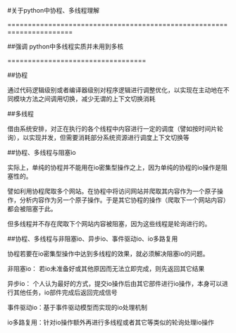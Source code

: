 #关于python中协程、多线程理解

======================================================================

##强调 python中多线程实质并未用到多核

==================================

##协程

通过代码逻辑级别或者编译器级别对程序逻辑进行调整优化，以实现在主动地在不同模块方法之间调用切换，减少无谓的上下文切换消耗


##多线程

借由系统安排，对正在执行的各个线程中内容进行一定的调度（譬如按时间片轮询），以实现并发，但需要消耗部分系统资源进行调度上下文切换等


##协程、多线程与阻塞io

实际上，单纯的协程并不能用在io密集型操作之上，因为单纯的协程的io操作是阻塞性的。

譬如利用协程爬取多个网站。在协程中将访问网站并爬取其内容作为一个原子操作，分析内容作为另一个原子操作。于是其它协程的操作（爬取下一个网站内容）都会被阻塞于此。

但多线程并不存在爬取下个网站内容被阻塞，因为这些线程是轮询进行的。


##协程、多线程与非阻塞io、异步io、事件驱动io、io多路复用

协程若要在io密集型操作中达到多线程的效果，就必须解决阻塞io的问题。


非阻塞io：  若io未准备好或其他原因而无法立即完成，则先返回其它结果

异步io：    个人认为最好的方式，提交io操作后由其它部件进行io操作，本身可以进行其他任务，io部件完成后返回完成信号

事件驱动io：基于事件驱动模型而实现的io处理机制

io多路复用：针对io操作额外再进行多线程或者其它等类似的轮询处理io操作


